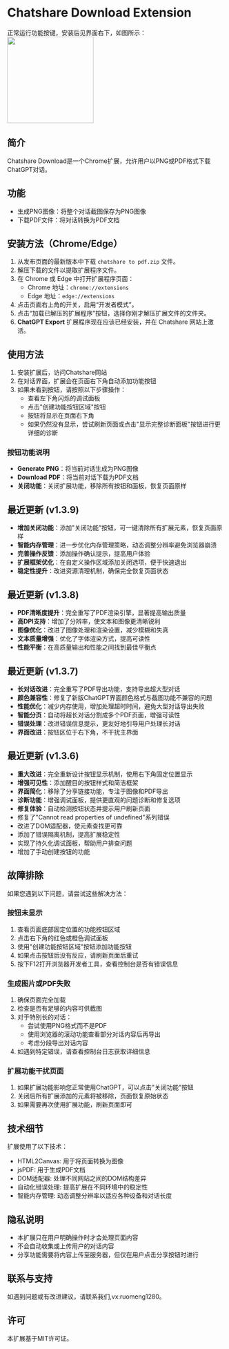 # Chatshare Download Extension
正常运行功能按键，安装后见界面右下，如图所示：<img src="https://github.com/user-attachments/assets/7d5fde24-c647-44cc-a69b-c7e08c523dba" width="200">

## 简介
Chatshare Download是一个Chrome扩展，允许用户以PNG或PDF格式下载ChatGPT对话。

## 功能
- 生成PNG图像：将整个对话截图保存为PNG图像
- 下载PDF文件：将对话转换为PDF文档

## 安装方法（Chrome/Edge）
1. 从发布页面的最新版本中下载 `chatshare to pdf.zip` 文件。  
2. 解压下载的文件以提取扩展程序文件。  
3. 在 Chrome 或 Edge 中打开扩展程序页面：
   - Chrome 地址：`chrome://extensions`  
   - Edge 地址：`edge://extensions`  
4. 点击页面右上角的开关，启用“开发者模式”。  
5. 点击“加载已解压的扩展程序”按钮，选择你刚才解压扩展文件的文件夹。  
6. **ChatGPT Export** 扩展程序现在应该已经安装，并在 Chatshare 网站上激活。

## 使用方法
1. 安装扩展后，访问Chatshare网站
2. 在对话界面，扩展会在页面右下角自动添加功能按钮
3. 如果未看到按钮，请按照以下步骤操作：
   - 查看左下角闪烁的调试面板
   - 点击"创建功能按钮区域"按钮
   - 按钮将显示在页面右下角
   - 如果仍然没有显示，尝试刷新页面或点击"显示完整诊断面板"按钮进行更详细的诊断

### 按钮功能说明
- **Generate PNG**：将当前对话生成为PNG图像
- **Download PDF**：将当前对话下载为PDF文档
- **关闭功能**：关闭扩展功能，移除所有按钮和面板，恢复页面原样

## 最近更新 (v1.3.9)
- **增加关闭功能**：添加"关闭功能"按钮，可一键清除所有扩展元素，恢复页面原样
- **智能内存管理**：进一步优化内存管理策略，动态调整分辨率避免浏览器崩溃
- **完善操作反馈**：添加操作确认提示，提高用户体验
- **扩展框架优化**：在自定义操作区域添加关闭选项，便于快速退出
- **稳定性提升**：改进资源清理机制，确保完全恢复页面状态

## 最近更新 (v1.3.8)
- **PDF清晰度提升**：完全重写了PDF渲染引擎，显著提高输出质量
- **高DPI支持**：增加了分辨率，使文本和图像更清晰锐利
- **图像优化**：改进了图像处理和渲染设置，减少模糊和失真
- **文本质量增强**：优化了字体渲染方式，提高可读性
- **性能平衡**：在高质量输出和性能之间找到最佳平衡点

## 最近更新 (v1.3.7)
- **长对话改进**：完全重写了PDF导出功能，支持导出超大型对话
- **颜色兼容性**：修复了新版ChatGPT界面颜色格式与截图功能不兼容的问题
- **性能优化**：减少内存使用，增加处理超时时间，避免大型对话导出失败
- **智能分页**：自动将超长对话分割成多个PDF页面，增强可读性
- **错误处理**：改进错误信息提示，更友好地引导用户处理长对话
- **界面改进**：按钮区位于右下角，不干扰主界面

## 最近更新 (v1.3.6)
- **重大改进**：完全重新设计按钮显示机制，使用右下角固定位置显示
- **增强可见性**：添加醒目的按钮样式和简洁框架
- **界面简化**：移除了分享链接功能，专注于图像和PDF导出
- **诊断功能**：增强调试面板，提供更直观的问题诊断和修复选项
- **修复体验**：自动检测按钮状态并提示用户刷新页面
- 修复了"Cannot read properties of undefined"系列错误
- 改进了DOM适配器，使元素查找更可靠
- 添加了错误隔离机制，提高扩展稳定性
- 实现了持久化调试面板，帮助用户排查问题
- 增加了手动创建按钮的功能

## 故障排除
如果您遇到以下问题，请尝试这些解决方法：

### 按钮未显示
1. 查看页面底部固定位置的功能按钮区域
2. 点击右下角的红色或橙色调试面板
3. 使用"创建功能按钮区域"按钮添加功能按钮
4. 如果点击按钮后没有反应，请刷新页面后重试
5. 按下F12打开浏览器开发者工具，查看控制台是否有错误信息

### 生成图片或PDF失败
1. 确保页面完全加载
2. 检查是否有足够的内容可供截图
3. 对于特别长的对话：
   - 尝试使用PNG格式而不是PDF
   - 使用浏览器的滚动功能查看部分对话内容后再导出
   - 考虑分段导出对话内容
4. 如遇到特定错误，请查看控制台日志获取详细信息

### 扩展功能干扰页面
1. 如果扩展功能影响您正常使用ChatGPT，可以点击"关闭功能"按钮
2. 关闭后所有扩展添加的元素将被移除，页面恢复原始状态
3. 如果需要再次使用扩展功能，刷新页面即可

## 技术细节
扩展使用了以下技术：
- HTML2Canvas: 用于将页面转换为图像
- jsPDF: 用于生成PDF文档
- DOM适配器: 处理不同网站之间的DOM结构差异
- 自动化错误处理: 提高扩展在不同环境中的稳定性
- 智能内存管理: 动态调整分辨率以适应各种设备和对话长度

## 隐私说明
- 本扩展只在用户明确操作时才会处理页面内容
- 不会自动收集或上传用户的对话内容
- 分享功能需要将内容上传至服务器，但仅在用户点击分享按钮时进行

## 联系与支持
如遇到问题或有改进建议，请联系我们,vx:ruomeng1280。

## 许可
本扩展基于MIT许可证。 
